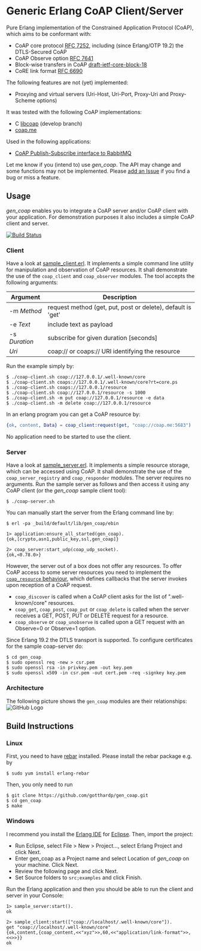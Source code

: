 # Generic Erlang CoAP Client/Server

Pure Erlang implementation of the Constrained Application Protocol (CoAP),
which aims to be conformant with:
 - CoAP core protocol [RFC 7252](https://tools.ietf.org/rfc/rfc7252.txt),
   including (since Erlang/OTP 19.2) the DTLS-Secured CoAP
 - CoAP Observe option [RFC 7641](https://tools.ietf.org/rfc/rfc7641.txt)
 - Block-wise transfers in CoAP [draft-ietf-core-block-18](https://tools.ietf.org/id/draft-ietf-core-block-18.txt)
 - CoRE link format [RFC 6690](https://tools.ietf.org/rfc/rfc6690.txt)

The following features are not (yet) implemented:
 - Proxying and virtual servers (Uri-Host, Uri-Port, Proxy-Uri and Proxy-Scheme options)

It was tested with the following CoAP implementations:
 - C [libcoap](https://www.libcoap.net/) (develop branch)
 - [coap.me](http://coap.me/)

Used in the following applications:
 - [CoAP Publish-Subscribe interface to RabbitMQ](https://github.com/gotthardp/rabbitmq-coap-pubsub)

Let me know if you (intend to) use *gen_coap*. The API may change and some
functions may not be implemented. Please
[add an Issue](https://github.com/gotthardp/gen_coap/issues/new)
if you find a bug or miss a feature.


## Usage
*gen_coap* enables you to integrate a CoAP server and/or CoAP client with
your application. For demonstration purposes it also includes a simple CoAP
client and server.

[![Build Status](https://travis-ci.org/gotthardp/gen_coap.svg?branch=master)](https://travis-ci.org/gotthardp/gen_coap)

### Client
Have a look at [sample_client.erl](examples/src/sample_client.erl). It implements a simple
command line utility for manipulation and observation of CoAP resources. It
shall demonstrate the use of the `coap_client` and `coap_observer` modules.
The tool accepts the following arguments:

 Argument      | Description
---------------|---------------
 -m *Method*   | request method (get, put, post or delete), default is 'get'
 -e *Text*     | include text as payload
 -s *Duration* | subscribe for given duration [seconds]
 *Uri*         | coap:// or coaps:// URI identifying the resource

Run the example simply by:

    $ ./coap-client.sh coap://127.0.0.1/.well-known/core
    $ ./coap-client.sh coaps://127.0.0.1/.well-known/core?rt=core.ps
    $ ./coap-client.sh coaps://127.0.0.1/resource
    $ ./coap-client.sh coap://127.0.0.1/resource -s 1000
    $ ./coap-client.sh -m put coap://127.0.0.1/resource -e data
    $ ./coap-client.sh -m delete coap://127.0.0.1/resource

In an erlang program you can get a CoAP resource by:
```erlang
{ok, content, Data} = coap_client:request(get, "coap://coap.me:5683")
```
No application need to be started to use the client.

### Server
Have a look at [sample_server.erl](examples/src/sample_server.erl). It implements a simple
resource storage, which can be accessed using CoAP. It shall demonstrate the
use of the `coap_server_registry` and `coap_responder` modules. The server
requires no arguments. Run the sample server as follows and then access
it using any CoAP client (or the *gen_coap* sample client tool):

    $ ./coap-server.sh

You can manually start the server from the Erlang command line by:

    $ erl -pa _build/default/lib/gen_coap/ebin

    1> application:ensure_all_started(gen_coap).
    {ok,[crypto,asn1,public_key,ssl,gen_coap]}

    2> coap_server:start_udp(coap_udp_socket).
    {ok,<0.78.0>}


However, the server out of a box does not offer any resources. To offer CoAP access
to some server resources you need to implement the [`coap_resource` behaviour](src/coap_resource.erl),
which defines callbacks that the server invokes upon reception of a CoAP request.
 - `coap_discover` is called when a CoAP client asks for the list of
   ".well-known/core" resources.
 - `coap_get`, `coap_post`, `coap_put` or `coap_delete` is called when the server
   receives a GET, POST, PUT or DELETE request for a resource.
 - `coap_observe` or `coap_unobserve` is called upon a GET request with an
   Observe=0 or Observe=1 option.

Since Erlang 19.2 the DTLS transport is supported. To configure certificates for
the sample coap-server do:

    $ cd gen_coap
    $ sudo openssl req -new > csr.pem
    $ sudo openssl rsa -in privkey.pem -out key.pem
    $ sudo openssl x509 -in csr.pem -out cert.pem -req -signkey key.pem

### Architecture

The following picture shows the `gen_coap` modules are their relationships:
![GitHub Logo](https://rawgit.com/gotthardp/gen_coap/master/doc/architecture.svg)

## Build Instructions

### Linux

First, you need to have [rebar](https://github.com/rebar/rebar) installed. Please
install the rebar package e.g. by

    $ sudo yum install erlang-rebar

Then, you only need to run

    $ git clone https://github.com/gotthardp/gen_coap.git
    $ cd gen_coap
    $ make

### Windows

I recommend you install the [Erlang IDE](http://erlide.org) for [Eclipse](https://www.eclipse.org).
Then, import the project:
 - Run Eclipse, select File > New > Project..., select Erlang Project and click Next.
 - Enter gen_coap as a Project name and select Location of *gen_coap* on your machine. Click Next.
 - Review the following page and click Next.
 - Set Source folders to `src;examples` and click Finish.

Run the Erlang application and then you should be able to run the client and server in your Console:

    1> sample_server:start().
    ok

    2> sample_client:start(["coap://localhost/.well-known/core"]).
    get "coap://localhost/.well-known/core"
    {ok,content,{coap_content,<<"xyz">>,60,<<"application/link-format">>,<<>>}}
    ok
